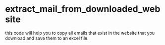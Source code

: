 # extract_mail_from_downloaded_website
this code will help you to copy all emails that exist in the website that you download and save them to an excel file.
